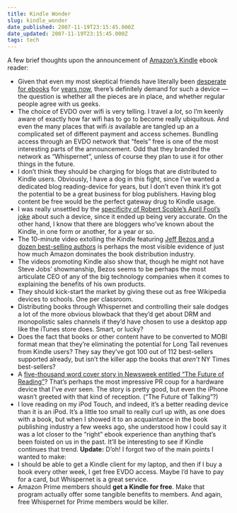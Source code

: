 ```yaml
---
title: Kindle Wonder
slug: kindle_wonder
date_published: 2007-11-19T23:15:45.000Z
date_updated: 2007-11-19T23:15:45.000Z
tags: tech
---
```


A few brief thoughts upon the announcement of [Amazon’s Kindle](http://www.amazon.com/exec/obidos/ASIN/B000FI73MA/2020-20) ebook reader:

- Given that even my most skeptical friends have literally been [desperate for ebooks](http://www.kottke.org/05/04/the-sony-librie) for [years now](http://notes.torrez.org/2006/12/sony_portable_r.html), there’s definitely demand for such a device — the question is whether all the pieces are in place, and whether regular people agree with us geeks.
- The choice of EVDO over wifi is very telling. I travel a *lot*, so I’m keenly aware of exactly how far wifi has to go to become really ubiquitous. And even the many places that wifi *is* available are tangled up an a complicated set of different payment and access schemes. Bundling access through an EVDO network that “feels” free is one of the most interesting parts of the announcement. Odd that they branded the network as “Whispernet”, unless of course they plan to use it for other things in the future.
- I don’t think they should be charging for blogs that are distributed to Kindle users. Obviously, I have a dog in this fight, since I’ve wanted a dedicated blog reading-device for years, but I don’t even think it’s got the potential to be a great business for blog publishers. Having blog content be free would be the perfect gateway drug to Kindle usage.
- I was really unsettled by the [specificity of Robert Scoble’s April Fool’s joke](http://scobleizer.com/2007/03/31/apple-collaborating-with-amazon-google-and-cingular-on-new-ireader/) about such a device, since it ended up being very accurate. On the other hand, I know that there are bloggers who’ve known about the Kindle, in one form or another, for a year or so.
- The 10-minute video extolling the Kindle featuring [Jeff Bezos and a dozen best-selling authors](http://www.amazon.com/gp/mpd/permalink/m2F9FU61SFF43W:m1M9OPEDXLSBBS) is perhaps the most visible evidence of just how much Amazon dominates the book distribution industry.
- The videos promoting Kindle also show that, though he might not have Steve Jobs’ showmanship, Bezos seems to be perhaps the most articulate CEO of any of the big technology companies when it comes to explaining the benefits of his own products.
- They should kick-start the market by giving these out as free Wikipedia devices to schools. One per classroom.
- Distributing books through Whispernet and controlling their sale dodges a lot of the more obvious blowback that they’d get about DRM and monopolistic sales channels if they’d have chosen to use a desktop app like the iTunes store does. Smart, or lucky?
- Does the fact that books or other content have to be converted to MOBI format mean that they’re eliminating the potential for Long Tail revenues from Kindle users? They say they’ve got 100 out of 112 best-sellers supported already, but isn’t the killer app the books that *aren’t* NY Times best-sellers?
- A [five-thousand word cover story in Newsweek entitled “The Future of Reading”](http://www.newsweek.com/id/70983/output/print)? That’s perhaps the most impressive PR coup for a hardware device that I’ve *ever* seen. The story is pretty good, but even the iPhone wasn’t greeted with that kind of reception. (“The Future of Talking”?)
- I love reading on my iPod Touch, and indeed, it’s a better reading device than it is an iPod. It’s a little too small to really curl up with, as one does with a book, but when I showed it to an acquaintance in the book publishing industry a few weeks ago, she understood how I could say it was a lot closer to the “right” ebook experience than anything that’s been foisted on us in the past. It’ll be interesting to see if Kindle continues that trend.
**Update:** D’oh! I forgot two of the main points I wanted to make:
- I should be able to get a Kindle client for my laptop, and then if I buy a book every other week, I get free EVDO access. Maybe I’d have to pay for a card, but Whispernet is a great service.
- Amazon Prime members should **get a Kindle for free**. Make that program actually offer some tangible benefits to members. And again, free Whispernet for Prime members would be killer.
